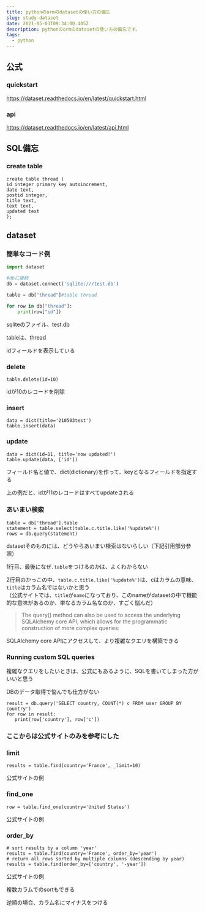 ```yaml
---
title: pythonのormのdatasetの使い方の備忘
slug: study-dataset
date: 2021-05-03T09:34:00.405Z
description: pythonのormのdatasetの使い方の備忘です。
tags:
  - python
---
```

## 公式

### quickstart
<https://dataset.readthedocs.io/en/latest/quickstart.html>

### api
<https://dataset.readthedocs.io/en/latest/api.html>

## SQL備忘

### create table

```
create table thread (
id integer primary key autoincrement,
date text,
postid integer,
title text,
text text,
updated text
);
```

## dataset

### 簡単なコード例

```python
import dataset

#dbに接続
db = dataset.connect('sqlite:///test.db')

table = db["thread"]#table thread

for row in db["thread"]:
    print(row["id"])
```

sqliteのファイル、test.db

tableは、thread

idフィールドを表示している

### delete

```
table.delete(id=10)
```
idが10のレコードを削除

### insert

```
data = dict(title='210503test')
table.insert(data)
```

### update

```
data = dict(id=11, title='now updated!')
table.update(data, ['id'])
```

フィールド名と値で、dict(dictionary)を作って、keyとなるフィールドを指定する

上の例だと、idが11のレコードはすべてupdateされる

### あいまい検索

```
table = db['thread'].table
statement = table.select(table.c.title.like('%update%'))
rows = db.query(statement)
```

datasetそのものには、どうやらあいまい検索はないらしい（下記引用部分参照）

1行目、最後になぜ`.table`をつけるのかは、よくわからない

2行目のかっこの中、`table.c.title.like('%update%')`は、cはカラムの意味、`title`はカラム名ではないかと思う  
（公式サイトでは、`title`が`name`になっており、このnameがdatasetの中で機能的な意味があるのか、単なるカラム名なのか、すごく悩んだ）

>The query() method can also be used to access the underlying SQLAlchemy core API, which allows for the programmatic construction of more complex queries:

SQLAlchemy core APIにアクセスして、より複雑なクエリを構築できる

### Running custom SQL queries

複雑なクエリをしたいときは、公式にもあるように、SQLを書いてしまった方がいいと思う

DBのデータ取得で悩んでも仕方がない

```
result = db.query('SELECT country, COUNT(*) c FROM user GROUP BY country')
for row in result:
   print(row['country'], row['c'])
```

### ここからは公式サイトのみを参考にした

### limit

```
results = table.find(country='France', _limit=10)
```

公式サイトの例

### find_one

```
row = table.find_one(country='United States')
```

公式サイトの例

### order_by

```
# sort results by a column 'year'
results = table.find(country='France', order_by='year')
# return all rows sorted by multiple columns (descending by year)
results = table.find(order_by=['country', '-year'])
```

公式サイトの例

複数カラムでのsortもできる

逆順の場合、カラム名にマイナスをつける
